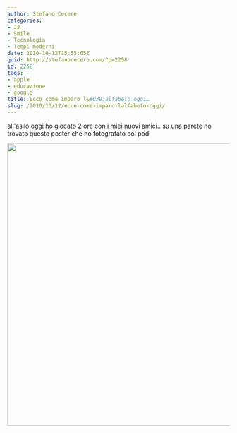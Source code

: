 ```yaml
---
author: Stefano Cecere
categories:
- JJ
- Smile
- Tecnologia
- Tempi moderni
date: 2010-10-12T15:55:05Z
guid: http://stefanocecere.com/?p=2258
id: 2258
tags:
- apple
- educazione
- google
title: Ecco come imparo l&#039;alfabeto oggi…
slug: /2010/10/12/ecco-come-imparo-lalfabeto-oggi/
---
```


all'asilo oggi ho giocato 2 ore con i miei nuovi amici.. su una parete ho trovato questo poster che ho fotografato col pod

<img src="http://stefanocecere.com/wp-content/uploads/sites/3/2010/10/alphabet.jpg" alt="" title="Alfabeto del 2010" width="533" height="640" class="aligncenter size-full wp-image-2259" srcset="http://stefanocecere.com/wp-content/uploads/sites/3/2010/10/alphabet.jpg 533w, http://stefanocecere.com/wp-content/uploads/sites/3/2010/10/alphabet-250x300.jpg 250w" sizes="(max-width: 533px) 100vw, 533px" />